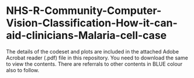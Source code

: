 # NHS-R-Community-Computer-Vision-Classification-How-it-can-aid-clinicians-Malaria-cell-case

The details of the codeset and plots are included in the attached Adobe Acrobat reader (.pdf) file in this repository. 
You need to download the same to view the contents. There are referrals to other contents in BLUE colour also to follow.
